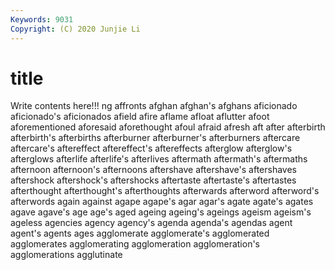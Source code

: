 ```yaml
---
Keywords: 9031
Copyright: (C) 2020 Junjie Li
---
```


# title

Write contents here!!!
ng 
affronts 
afghan 
afghan's
afghans 
aficionado 
aficionado's 
aficionados 
afield 
afire 
aflame 
afloat 
aflutter 
afoot
aforementioned 
aforesaid 
aforethought 
afoul 
afraid 
afresh 
aft 
after 
afterbirth 
afterbirth's
afterbirths 
afterburner 
afterburner's 
afterburners 
aftercare 
aftercare's 
aftereffect 
aftereffect's 
aftereffects 
afterglow
afterglow's 
afterglows 
afterlife 
afterlife's 
afterlives 
aftermath 
aftermath's 
aftermaths 
afternoon 
afternoon's
afternoons 
aftershave 
aftershave's 
aftershaves 
aftershock 
aftershock's 
aftershocks 
aftertaste 
aftertaste's 
aftertastes
afterthought 
afterthought's 
afterthoughts 
afterwards 
afterword 
afterword's 
afterwords 
again 
against 
agape
agape's 
agar 
agar's 
agate 
agate's 
agates 
agave 
agave's 
age 
age's
aged 
ageing 
ageing's 
ageings 
ageism 
ageism's 
ageless 
agencies 
agency 
agency's
agenda 
agenda's 
agendas 
agent 
agent's 
agents 
ages 
agglomerate 
agglomerate's 
agglomerated
agglomerates 
agglomerating 
agglomeration 
agglomeration's 
agglomerations 
agglutinate 
